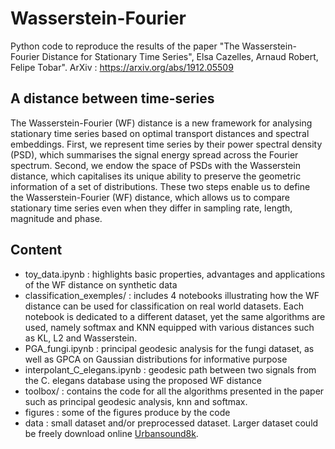 # Wasserstein-Fourier

Python code to reproduce the results of the paper "The Wasserstein-Fourier Distance for Stationary Time Series", Elsa Cazelles, Arnaud Robert, Felipe Tobar".
ArXiv : https://arxiv.org/abs/1912.05509

## A distance between time-series

The Wasserstein-Fourier (WF) distance is a new framework for analysing stationary time series based on optimal transport distances and spectral embeddings. 
First, we represent time series by their power spectral density (PSD), which summarises the signal energy spread across the Fourier spectrum. 
Second, we endow the space of PSDs with the Wasserstein distance, which capitalises its unique ability to preserve the geometric information of a set of distributions. 
These two steps enable us to define the Wasserstein-Fourier (WF) distance, which allows us to compare stationary time series even when they differ in sampling rate, length, magnitude and phase.


## Content

* toy_data.ipynb              : highlights basic properties, advantages and applications of the WF distance on synthetic data
* classification_exemples/    : includes 4 notebooks illustrating how the WF distance can be used for classification on real world datasets. Each notebook is dedicated to a different dataset, yet the same algorithms are used, namely softmax and KNN equipped with various distances such as KL, L2 and Wasserstein. 
* PGA_fungi.ipynb             : principal geodesic analysis for the fungi dataset, as well as GPCA on Gaussian distributions for informative purpose
* interpolant_C_elegans.ipynb : geodesic path between two signals from the C. elegans database using the proposed WF distance
* toolbox/                    : contains the code for all the algorithms presented in the paper such as principal geodesic analysis, knn and softmax.
* figures                     : some of the figures produce by the code
* data                        : small dataset and/or preprocessed dataset. Larger dataset could be freely download online [Urbansound8k](https://urbansounddataset.weebly.com/urbansound8k.html).
